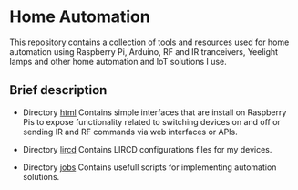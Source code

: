 # Home Automation

This repository contains a collection of tools and resources used for home automation using Raspberry Pi, Arduino, RF and IR tranceivers, Yeelight lamps and other home automation and IoT solutions I use.

## Brief description

* Directory [html](html)
Contains simple interfaces that are install on Raspberry Pis  to expose functionality related to switching devices on and off or sending IR and RF commands via web interfaces or APIs.
 
* Directory [lircd](lircd)
Contains LIRCD configurations files for my devices.

* Directory [jobs](jobs)
Contains usefull scripts for implementing automation solutions.
